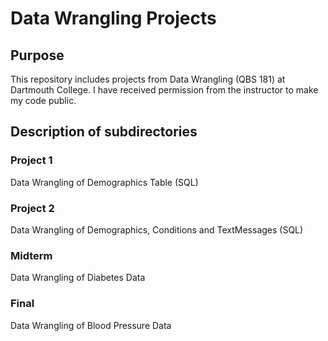 # Data Wrangling Projects
## Purpose
This repository includes projects from Data Wrangling (QBS 181) at Dartmouth College. I have received permission from the instructor to make my code public.

## Description of subdirectories

### Project 1
Data Wrangling of Demographics Table (SQL)
### Project 2
Data Wrangling of Demographics, Conditions and TextMessages (SQL) 
### Midterm
Data Wrangling of Diabetes Data
### Final
Data Wrangling of Blood Pressure Data
